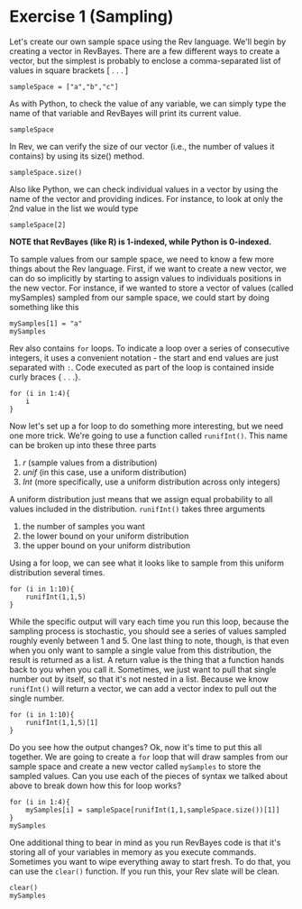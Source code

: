 # Exercise 1 (Sampling)

Let's create our own sample space using the Rev language. We'll begin by creating a vector in RevBayes. There are a few different ways to create a vector, but the simplest is probably to enclose a comma-separated list of values in square brackets [ . . . ]

```
sampleSpace = ["a","b","c"]
```

As with Python, to check the value of any variable, we can simply type the name of that variable and RevBayes will print its current value.

`sampleSpace`

In Rev, we can verify the size of our vector (i.e., the number of values it contains) by using its size() method.

`sampleSpace.size()`

Also like Python, we can check individual values in a vector by using the name of the vector and providing indices. For instance, to look at only the 2nd value in the list we would type

`sampleSpace[2]`

__NOTE that RevBayes (like R) is 1-indexed, while Python is 0-indexed.__

To sample values from our sample space, we need to know a few more things about the Rev language. First, if we want to create a new vector, we can do so implicitly by starting to assign values to individuals positions in the new vector. For instance, if we wanted to store a vector of values (called mySamples) sampled from our sample space, we could start by doing something like this

```
mySamples[1] = "a"
mySamples
```

Rev also contains `for` loops. To indicate a loop over a series of consecutive integers, it uses a convenient notation - the start and end values are just separated with `:`. Code executed as part of the loop is contained inside curly braces { . . .}.

```
for (i in 1:4){
    i
}
```

Now let's set up a for loop to do something more interesting, but we need one more trick. We're going to use a function called `runifInt()`. This name can be broken up into these three parts

1. _r_ (sample values from a distribution)
2. _unif_ (in this case, use a uniform distribution)
3. _Int_ (more specifically, use a uniform distribution across only integers)

A uniform distribution just means that we assign equal probability to all values included in the distribution. `runifInt()` takes three arguments

1. the number of samples you want
2. the lower bound on your uniform distribution
3. the upper bound on your uniform distribution

Using a for loop, we can see what it looks like to sample from this uniform distribution several times.

```
for (i in 1:10){
    runifInt(1,1,5)
}
```

While the specific output will vary each time you run this loop, because the sampling process is stochastic, you should see a series of values sampled roughly evenly between 1 and 5. One last thing to note, though, is that even when you only want to sample a single value from this distribution, the result is returned as a list. A return value is the thing that a function hands back to you when you call it. Sometimes, we just want to pull that single number out by itself, so that it's not nested in a list. Because we know `runifInt()` will return a vector, we can add a vector index to pull out the single number.

```
for (i in 1:10){
    runifInt(1,1,5)[1]
}
```

Do you see how the output changes? Ok, now it's time to put this all together. We are going to create a `for` loop that will draw samples from our sample space and create a new vector called `mySamples` to store the sampled values. Can you use each of the pieces of syntax we talked about above to break down how this for loop works?

```
for (i in 1:4){
    mySamples[i] = sampleSpace[runifInt(1,1,sampleSpace.size())[1]]
}
mySamples
```

One additional thing to bear in mind as you run RevBayes code is that it's storing all of your variables in memory as you execute commands. Sometimes you want to wipe everything away to start fresh. To do that, you can use the `clear()` function. If you run this, your Rev slate will be clean.

```
clear()
mySamples
```

